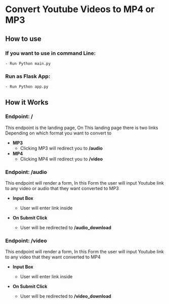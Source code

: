 # Convert Youtube Videos to MP4 or MP3

## How to use

### If you want to use in command Line:

    - Run Python main.py

### Run as Flask App:

    - Run Python app.py

## How it Works

### Endpoint: **/**

This endpoint is the landing page, On This landing page there is two links Depending on which format you want to convert to

- **MP3**
  - Clicking MP3 will redirect you to **/audio**
- **MP4**
  - Clicking MP4 will redirect you to **/video**

### Endpoint: **/audio**

This endpoint will render a form, In this Form the user will input Youtube link to any video or audio that they want converted to MP3

- **Input Box**

  - User will enter link inside

- **On Submit Click**
  - User will be redirected to **/audio_download**

### Endpoint: **/video**

This endpoint will render a form, In this Form the user will input Youtube link to any video that they want converted to MP4

- **Input Box**

  - User will enter link inside

- **On Submit Click**
  - User will be redirected to **/video_download**
